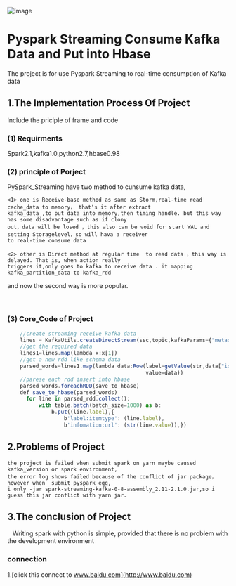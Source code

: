 ![image](http://images.cnitblog.com/i/607542/201403/141558148063393.gif)

Pyspark Streaming Consume Kafka Data and Put into Hbase  
===================================  
  The project is for use Pyspark Streaming to real-time consumption of Kafka data<br />  
    
  
1.The Implementation Process Of Project  
-----------------------------------  
  Include the priciple of frame and code<br />   
    
### (1) Requirments  
 Spark2.1,kafka1.0,python2.7,hbase0.98<br />
 
### (2) principle of Porject
 PySpark_Streaming have two method to cunsume kafka data,<br />   

    <1> one is Receive-base method as same as Storm,real-time read cache_data to memory， that‘s it after extract  
    kafka_data ,to put data into memory,then timing handle. but this way has some disadvantage such as if clony   
    out，data will be losed ，this also can be void for start WAL and setting Storagelevel，so will hava a receiver 
    to real-time consume data
    
    <2> other is Direct method at regular time  to read data ，this way is delayed. That is, when action really
    triggers it,only goes to kafka to receive data . it mapping kafka_partition_data to kafka_rdd
  
  and now the second way is more popular.<br />  
   
### (3) Core_Code of Project
```javascript
    //create streaming receive kafka data
    lines = KafkaUtils.createDirectStream(ssc,topic,kafkaParams={"metadata.broker.list":brokers})
    //get the required data
    lines1=lines.map(lambda x:x[1])
    //get a new rdd like schema data
    parsed_words=lines1.map(lambda data:Row(label=getValue(str,data["identity"]),
                                            value=data))
    //parese each rdd insert into hbase                                       
    parsed_words.foreachRDD(save_to_hbase)   
    def save_to_hbase(parsed_words)
      for line in parsed_rdd.collect():
          with table.batch(batch_size=1000) as b:
              b.put((line.label),{
                  b'label:itemtype': (line.label),
                  b'infomation:url': (str(line.value)),})
```
    
    
2.Problems of Project
-----------------------------------  

    the project is failed when submit spark on yarn maybe caused kafka_version or spark environment,
    the error log shows failed because of the conflict of jar package，however when  submit pyspark_egg,
    i only -jar spark-streaming-kafka-0-8-assembly_2.11-2.1.0.jar,so i guess this jar conflict with yarn jar.
    
3.The conclusion of Project  
----------------------------------- 
    Writing spark with python is simple, provided that there is no problem with the development environment

 
### connection 
1.[click this connect to www.baidu.com](http://www.baidu.com)
